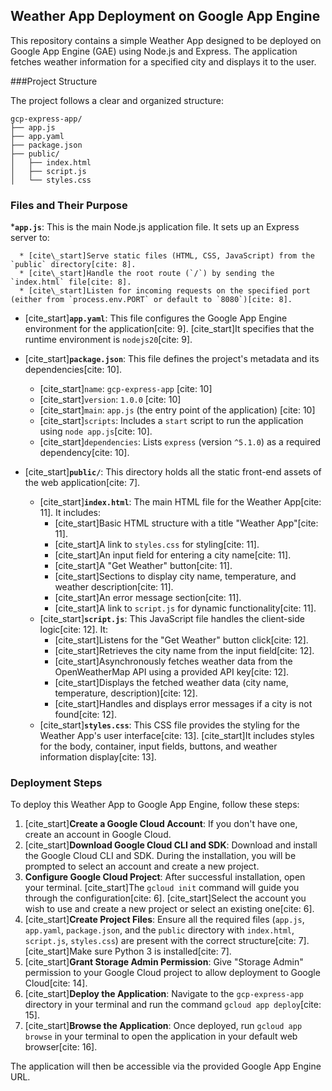 ## Weather App Deployment on Google App Engine

This repository contains a simple Weather App designed to be deployed on Google App Engine (GAE) using Node.js and Express. The application fetches weather information for a specified city and displays it to the user.

###Project Structure 

The project follows a clear and organized structure:

```
gcp-express-app/
├── app.js
├── app.yaml
├── package.json
├── public/
│   ├── index.html
│   ├── script.js
│   └── styles.css
```

### Files and Their Purpose

  ***`app.js`**: This is the main Node.js application file. It sets up an Express server to:

      * [cite\_start]Serve static files (HTML, CSS, JavaScript) from the `public` directory[cite: 8].
      * [cite\_start]Handle the root route (`/`) by sending the `index.html` file[cite: 8].
      * [cite\_start]Listen for incoming requests on the specified port (either from `process.env.PORT` or default to `8080`)[cite: 8].

  * [cite\_start]**`app.yaml`**: This file configures the Google App Engine environment for the application[cite: 9]. [cite\_start]It specifies that the runtime environment is `nodejs20`[cite: 9].

  * [cite\_start]**`package.json`**: This file defines the project's metadata and its dependencies[cite: 10].

      * [cite\_start]`name`: `gcp-express-app` [cite: 10]
      * [cite\_start]`version`: `1.0.0` [cite: 10]
      * [cite\_start]`main`: `app.js` (the entry point of the application) [cite: 10]
      * [cite\_start]`scripts`: Includes a `start` script to run the application using `node app.js`[cite: 10].
      * [cite\_start]`dependencies`: Lists `express` (version `^5.1.0`) as a required dependency[cite: 10].

  * [cite\_start]**`public/`**: This directory holds all the static front-end assets of the web application[cite: 7].

      * [cite\_start]**`index.html`**: The main HTML file for the Weather App[cite: 11]. It includes:
          * [cite\_start]Basic HTML structure with a title "Weather App"[cite: 11].
          * [cite\_start]A link to `styles.css` for styling[cite: 11].
          * [cite\_start]An input field for entering a city name[cite: 11].
          * [cite\_start]A "Get Weather" button[cite: 11].
          * [cite\_start]Sections to display city name, temperature, and weather description[cite: 11].
          * [cite\_start]An error message section[cite: 11].
          * [cite\_start]A link to `script.js` for dynamic functionality[cite: 11].
      * [cite\_start]**`script.js`**: This JavaScript file handles the client-side logic[cite: 12]. It:
          * [cite\_start]Listens for the "Get Weather" button click[cite: 12].
          * [cite\_start]Retrieves the city name from the input field[cite: 12].
          * [cite\_start]Asynchronously fetches weather data from the OpenWeatherMap API using a provided API key[cite: 12].
          * [cite\_start]Displays the fetched weather data (city name, temperature, description)[cite: 12].
          * [cite\_start]Handles and displays error messages if a city is not found[cite: 12].
      * [cite\_start]**`styles.css`**: This CSS file provides the styling for the Weather App's user interface[cite: 13]. [cite\_start]It includes styles for the body, container, input fields, buttons, and weather information display[cite: 13].

### Deployment Steps

To deploy this Weather App to Google App Engine, follow these steps:

1.  [cite\_start]**Create a Google Cloud Account**: If you don't have one, create an account in Google Cloud.
2.  [cite\_start]**Download Google Cloud CLI and SDK**: Download and install the Google Cloud CLI and SDK. During the installation, you will be prompted to select an account and create a new project.
3.  **Configure Google Cloud Project**: After successful installation, open your terminal. [cite\_start]The `gcloud init` command will guide you through the configuration[cite: 6]. [cite\_start]Select the account you wish to use and create a new project or select an existing one[cite: 6].
4.  [cite\_start]**Create Project Files**: Ensure all the required files (`app.js`, `app.yaml`, `package.json`, and the `public` directory with `index.html`, `script.js`, `styles.css`) are present with the correct structure[cite: 7]. [cite\_start]Make sure Python 3 is installed[cite: 7].
5.  [cite\_start]**Grant Storage Admin Permission**: Give "Storage Admin" permission to your Google Cloud project to allow deployment to Google Cloud[cite: 14].
6.  [cite\_start]**Deploy the Application**: Navigate to the `gcp-express-app` directory in your terminal and run the command `gcloud app deploy`[cite: 15].
7.  [cite\_start]**Browse the Application**: Once deployed, run `gcloud app browse` in your terminal to open the application in your default web browser[cite: 16].

The application will then be accessible via the provided Google App Engine URL.
